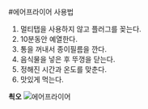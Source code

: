 #에어프라이어 사용법

1. 멀티탭을 사용하지 않고 플러그를 꽂는다.
2. 10분동안 예열한다.
3. 통을 꺼내서 종이필름을 깐다.
4. 음식물을 넣은 후 뚜껑을 닫는다.
5. 정해진 시간과 온도를 맞춘다.
6. 맛있게 먹는다.

__쵝오__
![에어프라이어](https://newsimg.hankookilbo.com/cms/articlerelease/2018/12/27/201812271050042301_3.jpg)